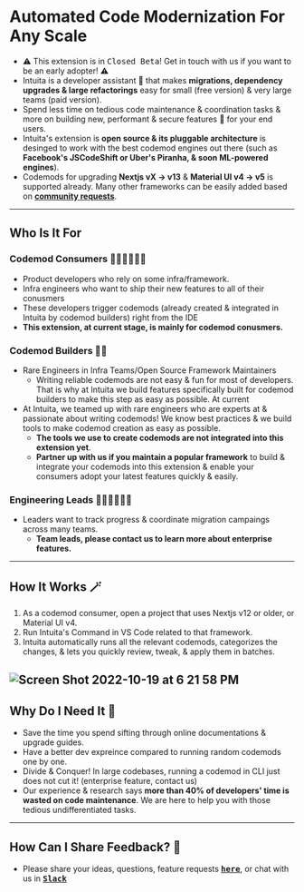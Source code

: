 # Automated Code Modernization For Any Scale

- ⚠️ This extension is in <kbd> Closed Beta</kbd>!  Get in touch with us if you want to be an early adopter! ⚠️
- Intuita is a developer assistant 🤖 that makes **migrations, dependency upgrades & large refactorings** easy for small (free version) & very large teams (paid version).
- Spend less time on tedious code maintenance & coordination tasks & more on building new, performant & secure features 🚀 for your end users.
- Intuita's extension is **open source & its pluggable architecture** is desinged to work with the best codemod engines out there (such as **Facebook's JSCodeShift or Uber's Piranha, & soon ML-powered engines**).
- Codemods for upgrading **Nextjs vX → v13** & **Material UI v4 → v5** is supported already. Many other frameworks can be easily added based on [**community requests**](https://join.slack.com/t/intuita-inc/shared_invite/zt-1bjj5exxi-95yPfWi71HcO2p_sS5L2wA).

---

## Who Is It For 

### Codemod Consumers 🧑🏾‍💻👩🏻‍💻
- Product developers who rely on some infra/framework.
- Infra engineers who want to ship their new features to all of their conusmers
- These developers trigger codemods (already created & integrated in Intuita by codemod builders) right from the IDE 
- **This extension, at current stage, is mainly for codemod conusmers.**

### Codemod Builders 🥷🏼
- Rare Engineers in Infra Teams/Open Source Framework Maintainers
  - Writing reliable codemods are not easy & fun for most of developers. That is why at Intuita we build features specifically built for codemod builders to make this step as easy as possible. At current
- At Intuita, we teamed up with rare engineers who are experts at & passionate about writing codemods! We know best practices & we build tools to make codemod creation as easy as possible. 
  - **The tools we use to create codemods are not integrated into this extension yet**. 
  - **Partner up with us if you maintain a popular framework** to build & integrate your codemods into this extension & enable your consumers adopt your latest features quickly & easily.

### Engineering Leads 👩🏾‍💼👨🏻‍💼
- Leaders want to track progress & coordinate migration campaings across many teams.
  - **Team leads, please contact us to learn more about enterprise features.**

---
## How It Works 🪄

1. As a codemod consumer, open a project that uses Nextjs v12 or older, or Material UI v4.
2. Run Intuita's Command in VS Code related to that framework.
3. Intuita automatically runs all the relevant codemods, categorizes the changes, & lets you quickly review, tweak, & apply them in batches.

![Screen Shot 2022-10-19 at 6 21 58 PM](https://user-images.githubusercontent.com/78109534/196834622-e84de2d4-bcfa-4bac-9360-3f6d15cd12e2.png)
---
## Why Do I Need It 🤔

- Save the time you spend sifting through online documentations & upgrade guides.
- Have a better dev expreince compared to running random codemods one by one.
- Divide & Conquer! In large codebases, running a codemod in CLI just does not cut it! (enterprise feature, contact us)
- Our experience & research says **more than 40% of developers' time is wasted on code maintenance**. We are here to help you with those tedious undifferentiated tasks.

---
## How Can I Share Feedback? 🎁

- Please share your ideas, questions, feature requests <kbd>[**here**](https://feedback.intuita.io/feature-requests)</kbd>, or chat with us in <kbd>[**Slack**](https://join.slack.com/t/intuita-inc/shared_invite/zt-1bjj5exxi-95yPfWi71HcO2p_sS5L2wA)</kbd>

<br>  

</br>
